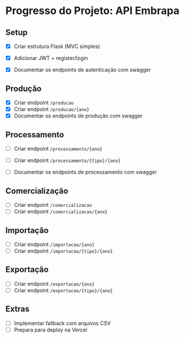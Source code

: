 # Progresso do Projeto: API Embrapa

## Setup
- [x] Criar estrutura Flask (MVC simples)
- [x] Adicionar JWT + register/login

- [x] Documentar os endpoints de autenticação com swagger

## Produção
- [x] Criar endpoint `/producao`
- [x] Criar endpoint `/producao/{ano}`
- [x] Documentar os endpoints de produção com swagger

## Processamento
- [ ] Criar endpoint `/processamento/{ano}`
- [ ] Criar endpoint `/processamento/{tipo}/{ano}`
- [ ] Documentar os endpoints de processamento com swagger


## Comercialização
- [ ] Criar endpoint `/comercializacao`
- [ ] Criar endpoint `/comercializacao/{ano}`

## Importação
- [ ] Criar endpoint `/importacao/{ano}`
- [ ] Criar endpoint `/importacao/{tipo}/{ano}`

## Exportação
- [ ] Criar endpoint `/exportacao/{ano}`
- [ ] Criar endpoint `/exportacao/{tipo}/{ano}`

## Extras
- [ ] Implementar fallback com arquivos CSV
- [ ] Prepara para deploy na Vercel
